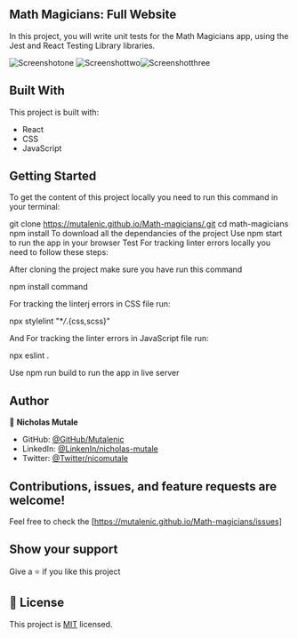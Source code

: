 ## Math Magicians: Full Website
In this project, you will write unit tests for the Math Magicians app, using the Jest and React Testing Library libraries.

![Screenshotone](https://user-images.githubusercontent.com/19844175/162332061-32eb84d2-6ced-433a-9420-04ac27a915b6.png)
![Screenshottwo](https://user-images.githubusercontent.com/19844175/162332083-b8c80e91-136b-41de-8d23-35772b771692.png)![Screenshotthree](https://user-images.githubusercontent.com/19844175/162332114-f4151799-cff9-49ed-b9d6-4e6cdd10997e.png)

## Built With
This project is built with: 
- React
- CSS
- JavaScript
## Getting Started
To get the content of this project locally you need to run this command in your terminal:

git clone https://mutalenic.github.io/Math-magicians/.git
cd math-magicians
npm install To download all the dependancies of the project
Use npm start to run the app in your browser
Test
For tracking linter errors locally you need to follow these steps:

After cloning the project make sure you have run this command

npm install command

For tracking the linterj errors in CSS file run:

npx stylelint "\*_/_.{css,scss}"

And For tracking the linter errors in JavaScript file run:

npx eslint .

Use npm run build to run the app in live server

## Author 
👤 **Nicholas Mutale**
 
 - GitHub: [@GitHub/Mutalenic](https://github.com/Mutalenic)
 - LinkedIn: [@LinkenIn/nicholas-mutale](https://www.linkedin.com/in/nicholas-mutale-715714124/)
 - Twitter: [@Twitter/nicomutale](https://twitter.com/nicomutale)


## Contributions, issues, and feature requests are welcome!

Feel free to check the [https://mutalenic.github.io/Math-magicians/issues]

## Show your support

Give a ⭐️ if you like this project

## 📝 License

This project is [MIT](./MIT.md) licensed.
